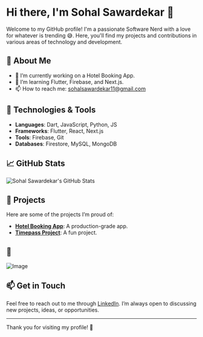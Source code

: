 # Hi there, I'm Sohal Sawardekar 👋

Welcome to my GitHub profile! I'm a passionate Software Nerd with a love for whatever is trending 😅. Here, you'll find my projects and contributions in various areas of technology and development.

## 🌟 About Me

- 🔭 I’m currently working on a Hotel Booking App.
- 🌱 I’m learning Flutter, Firebase, and Next.js.
- 📫 How to reach me: [sohalsawardekar11@gmail.com](mailto:sohalsawardekar11@gmail.com)

## 🔧 Technologies & Tools

- **Languages**: Dart, JavaScript, Python, JS
- **Frameworks**: Flutter, React, Next.js
- **Tools**: Firebase, Git
- **Databases**: Firestore, MySQL, MongoDB

## 📈 GitHub Stats

![Sohal Sawardekar's GitHub Stats](https://github-readme-stats.vercel.app/api?username=SohalSawardekar&show_icons=true&hide_title=true&count_private=true&hide=prs&theme=radical)

## 🚀 Projects

Here are some of the projects I’m proud of:

- [**Hotel Booking App**](https://github.com/SohalSawardekar/Hotel_Booking_App.git): A production-grade app.
- [**Timepass Project**](https://github.com/SohalSawardekar/sem-3_proj.git): A fun project.


## 🎉

![Image]([[https://example.com/path-to-your-image.png](https://www.google.com/url?sa=i&url=https%3A%2F%2Featsleepcode.in%2F&psig=AOvVaw1n5FgnzGIv_P7hiBOTUxZH&ust=1726079737175000&source=images&cd=vfe&opi=89978449&ved=0CBIQjRxqFwoTCODj1KOCuYgDFQAAAAAdAAAAABBg)](https://i.pinimg.com/originals/2b/c3/7d/2bc37dee561b2bbf53d9f41dc4f92596.jpg))



## 📫 Get in Touch

Feel free to reach out to me through [LinkedIn](https://www.linkedin.com/in/sohal-sawardekar-10a484265). I’m always open to discussing new projects, ideas, or opportunities.

---

Thank you for visiting my profile! 🌟
